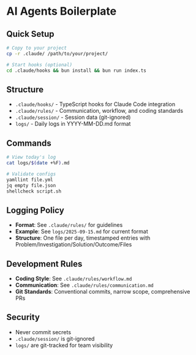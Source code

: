 # AI Agents Boilerplate

## Quick Setup
```bash
# Copy to your project
cp -r .claude/ /path/to/your/project/

# Start hooks (optional)
cd .claude/hooks && bun install && bun run index.ts
```

## Structure
- `.claude/hooks/` - TypeScript hooks for Claude Code integration  
- `.claude/rules/` - Communication, workflow, and coding standards
- `.claude/session/` - Session data (git-ignored)
- `logs/` - Daily logs in YYYY-MM-DD.md format

## Commands
```bash
# View today's log
cat logs/$(date +%F).md

# Validate configs
yamllint file.yml
jq empty file.json
shellcheck script.sh
```

## Logging Policy
- **Format**: See `.claude/rules/` for guidelines
- **Example**: See `logs/2025-09-15.md` for current format
- **Structure**: One file per day, timestamped entries with Problem/Investigation/Solution/Outcome/Files

## Development Rules
- **Coding Style**: See `.claude/rules/workflow.md`
- **Communication**: See `.claude/rules/communication.md`  
- **Git Standards**: Conventional commits, narrow scope, comprehensive PRs

## Security
- Never commit secrets
- `.claude/session/` is git-ignored
- `logs/` are git-tracked for team visibility